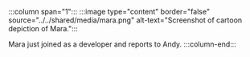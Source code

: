 :::column span="1":::
:::image type="content" border="false" source="../../shared/media/mara.png" alt-text="Screenshot of cartoon depiction of Mara.":::

Mara just joined as a developer and reports to Andy.
:::column-end:::